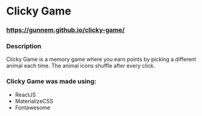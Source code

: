 # Clicky Game
### https://gunnem.github.io/clicky-game/

### Description
Clicky Game is a memory game where you earn points by picking a different animal each time. The animal icons shuffle after every click. 

### Clicky Game was made using:
* ReactJS
* MaterializeCSS
* Fontawesome


